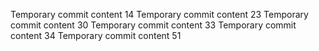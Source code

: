Temporary commit content 14
Temporary commit content 23
Temporary commit content 30
Temporary commit content 33
Temporary commit content 34
Temporary commit content 51
